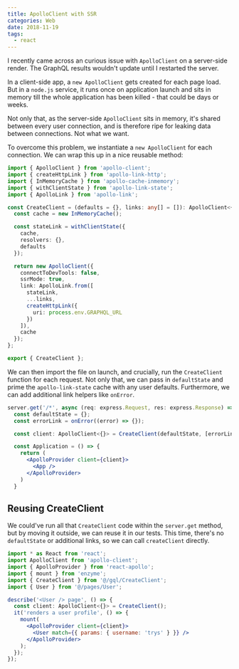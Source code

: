 ```yaml
---
title: ApolloClient with SSR
categories: Web
date: 2018-11-19
tags:
  - react
---
```


I recently came across an curious issue with `ApolloClient` on a server-side render. The GraphQL results wouldn't update until I restarted the server.

In a client-side app, a `new ApolloClient` gets created for each page load. But in a `node.js` service, it runs once on application launch and sits in memory till the whole application has been killed - that could be days or weeks.

Not only that, as the server-side `ApolloClient` sits in memory, it's shared between every user connection, and is therefore ripe for leaking data between connections. Not what we want.

To overcome this problem, we instantiate a `new ApolloClient` for each connection. We can wrap this up in a nice reusable method:

```ts
import { ApolloClient } from 'apollo-client';
import { createHttpLink } from 'apollo-link-http';
import { InMemoryCache } from 'apollo-cache-inmemory';
import { withClientState } from 'apollo-link-state';
import { ApolloLink } from 'apollo-link';

const CreateClient = (defaults = {}, links: any[] = []): ApolloClient<{}> => {
  const cache = new InMemoryCache();

  const stateLink = withClientState({
    cache,
    resolvers: {},
    defaults
  });

  return new ApolloClient({
    connectToDevTools: false,
    ssrMode: true,
    link: ApolloLink.from([
      stateLink,
      ...links,
      createHttpLink({
        uri: process.env.GRAPHQL_URL
      })
    ]),
    cache
  });
};

export { CreateClient };
```

We can then import the file on launch, and crucially, run the `CreateClient` function for each request. Not only that, we can pass in `defaultState` and prime the `apollo-link-state` cache with any user defaults. Furthermore, we can add additional link helpers like `onError`.

```jsx
server.get('/*', async (req: express.Request, res: express.Response) => {
  const defaultState = {};
  const errorLink = onError((error) => {});

  const client: ApolloClient<{}> = CreateClient(defaultState, [errorLink]);

  const Application = () => {
    return (
      <ApolloProvider client={client}>
        <App />
      </ApolloProvider>
    )
  }
```

## Reusing CreateClient

We could've run all that `CreateClient` code within the `server.get` method, but by moving it outside, we can reuse it in our tests. This time, there's no `defaultState` or additional links, so we can call `createClient` directly.

```jsx
import * as React from 'react';
import ApolloClient from 'apollo-client';
import { ApolloProvider } from 'react-apollo';
import { mount } from 'enzyme';
import { CreateClient } from '@/gql/CreateClient';
import { User } from '@/pages/User';

describe('<User /> page', () => {
  const client: ApolloClient<{}> = CreateClient();
  it('renders a user profile', () => {
    mount(
      <ApolloProvider client={client}>
        <User match={{ params: { username: 'trys' } }} />
      </ApolloProvider>
    );
  });
});
```
